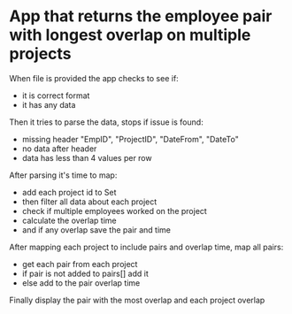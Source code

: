 # App that returns the employee pair with longest overlap on multiple projects

When file is provided the app checks to see if:

- it is correct format
- it has any data

Then it tries to parse the data, stops if issue is found:

- missing header "EmpID", "ProjectID", "DateFrom", "DateTo"
- no data after header
- data has less than 4 values per row

After parsing it's time to map:

- add each project id to Set
- then filter all data about each project
- check if multiple employees worked on the project
- calculate the overlap time
- and if any overlap save the pair and time

After mapping each project to include pairs and overlap time, map all pairs:

- get each pair from each project
- if pair is not added to pairs[] add it
- else add to the pair overlap time

Finally display the pair with the most overlap and each project overlap
